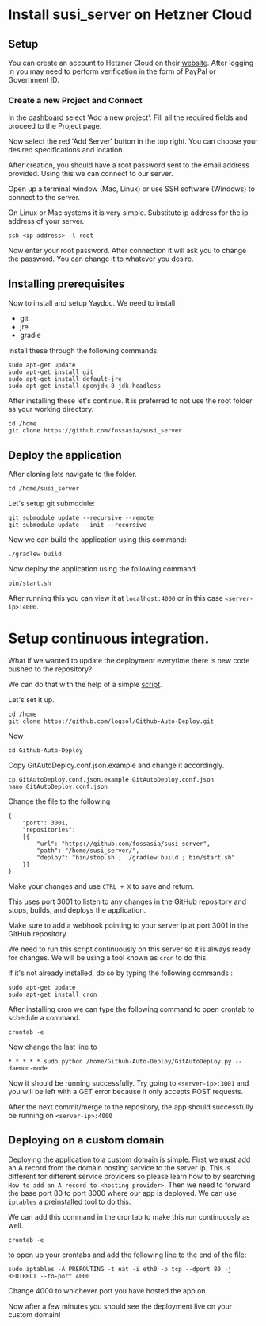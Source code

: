 # Install susi_server on Hetzner Cloud

## Setup
You can create an account to Hetzner Cloud on their [website](https://www.hetzner.com). After logging in you may need to perform verification in the form of PayPal or Government ID.

### Create a new Project and Connect
In the [dashboard](https://console.hetzner.cloud/) select 'Add a new project'. Fill all the required fields and proceed to the Project page.

Now select the red 'Add Server' button in the top right. You can choose your desired specifications and location.

After creation, you should have a root password sent to the email address provided. Using this we can connect to our server.

Open up a terminal window (Mac, Linux) or use SSH software (Windows) to connect to the server.

On Linux or Mac systems it is very simple. Substitute ip address for the ip address of your server.
```
ssh <ip address> -l root
```
Now enter your root password. After connection it will ask you to change the password. You can change it to whatever you desire.

## Installing prerequisites
Now to install and setup Yaydoc.
We need to install
- git
- jre
- gradle

Install these through the following commands:
```
sudo apt-get update
sudo apt-get install git
sudo apt-get install default-jre
sudo apt-get install openjdk-8-jdk-headless
```

After installing these let's continue. It is preferred to not use the root folder as your working directory.
```
cd /home
git clone https://github.com/fossasia/susi_server
```

## Deploy the application
After cloning lets navigate to the folder.
```
cd /home/susi_server
```
Let's setup git submodule:
```
git submodule update --recursive --remote
git submodule update --init --recursive
```

Now we can build the application using this command:
```
./gradlew build
```
Now deploy the application using the following command. 
```
bin/start.sh
```
After running this you can view it at `localhost:4000` or in this case `<server-ip>:4000`.

# Setup continuous integration.
What if we wanted to update the deployment everytime there is new code pushed to the repository?

We can do that with the help of a simple [script](https://github.com/logsol/Github-Auto-Deploy).

Let's set it up.
```
cd /home
git clone https://github.com/logsol/Github-Auto-Deploy.git
```
Now 
```
cd Github-Auto-Deploy
```
Copy 	GitAutoDeploy.conf.json.example and change it accordingly.
```
cp GitAutoDeploy.conf.json.example GitAutoDeploy.conf.json
nano GitAutoDeploy.conf.json
```
Change the file to the following
```
{
	"port": 3001, 
	"repositories": 
	[{
		"url": "https://github.com/fossasia/susi_server", 
		"path": "/home/susi_server/",
		"deploy": "bin/stop.sh ; ./gradlew build ; bin/start.sh"
	}]
}
```
Make your changes and use `CTRL + X` to save and return.

This uses port 3001 to listen to any changes in the GitHub repository and stops, builds, and deploys the application.

Make sure to add a webhook pointing to your server ip at port 3001 in the GitHub repository.

We need to run this script continuously on this server so it is always ready for changes. We will be using a tool known as `cron` to do this.

If it's not already installed, do so by typing the following commands :
```
sudo apt-get update
sudo apt-get install cron
```

After installing cron we can type the following command to open crontab to schedule a command.
```
crontab -e
```

Now change the last line to
```
* * * * * sudo python /home/Github-Auto-Deploy/GitAutoDeploy.py --daemon-mode
```
Now it should be running successfully. Try going to `<server-ip>:3001` and you will be left with a GET error because it only accepts POST requests.

After the next commit/merge to the repository, the app should successfully be running on `<server-ip>:4000`

## Deploying on a custom domain
Deploying the application to a custom domain is simple. First we must add an A record from the domain hosting service to the server ip. This is different for different service providers so please learn how to by searching `How to add an A record to <hosting provider>`. Then we need to forward the base port 80 to port 8000 where our app is deployed. We can use `iptables` a preinstalled tool to do this.

We can add this command in the crontab to make this run continuously as well.

```
crontab -e
```
to open up your crontabs and add the following line to the end of the file:
```
sudo iptables -A PREROUTING -t nat -i eth0 -p tcp --dport 80 -j REDIRECT --to-port 4000
```
Change 4000 to whichever port you have hosted the app on.

Now after a few minutes you should see the deployment live on your custom domain!